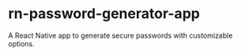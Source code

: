 # rn-password-generator-app
A React Native app to generate secure passwords with customizable options.
